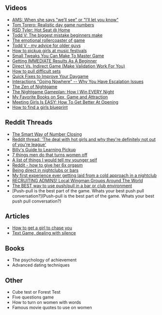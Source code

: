 ## Videos
* [AMS: When she says "we’ll see" or "I’ll let you know"](https://www.youtube.com/watch?v=YkAcRQiGhJA&feature=youtu.be)
* [Tom Torero: Realistic day game numbers](https://www.youtube.com/watch?v=DgLBWej72is&feature=youtu.be)
* [RSD Tyler: Hot Seat @ Home](https://www.youtube.com/watch?v=ZzmD8mZZKfc)
* [Todd V: The biggest mistake beginners make](https://www.youtube.com/watch?v=5ZB3-L9HNSk)
* [The emotional rollercoaster of game](https://www.youtube.com/watch?v=3hnLq0PlniU&feature=youtu.be)
* [Todd V - my advice for older guys](https://www.youtube.com/watch?v=6YHBylCxJSY&feature=youtu.be)
* [How to pickup girls at music festivals](https://www.youtube.com/watch?v=xan-qp3L0iE&feature=youtu.be)
* [Small Tweaks You Can Make To Master Game](https://www.youtube.com/watch?v=aKvwkkufuPY&feature=youtu.be)
* [Getting IMMEDIATE Results As A Beginner](https://www.youtube.com/watch?v=QfzQEJpsuSE&feature=youtu.be)
* [Direct Vs. Indirect Game (Make Validation Work For You)](https://www.youtube.com/watch?v=17BuNEtBroU&feature=youtu.be)
* [How to pull difficult sets](https://www.youtube.com/watch?v=OWdq9hGUl7Y&feature=youtu.be)
* [Quick Fixes to Improve Your Daygame](https://www.youtube.com/watch?v=4PhvsLLbXHY&feature=youtu.be)
* [Interactions "Going Nowhere" -- Why You Have Escalation Issues](https://www.youtube.com/watch?v=19wDKBoT2zU&feature=youtu.be)
* [The Zen of Nightgame](https://www.youtube.com/watch?v=HJeVz8dfN-k&feature=youtu.be)
* [The Nightgame Gameplan: How I Win EVERY Night](https://www.youtube.com/watch?v=GBWtLFysmns&feature=youtu.be)
* [My Favorite Books on Sex, Game and Attraction](https://www.youtube.com/watch?v=0vH0j-oCfNQ&feature=youtu.be)
* [Meeting Girls Is EASY: How To Get Better At Opening](https://www.youtube.com/watch?v=DmSbNEJJbi8&feature=youtu.be)
* [How to find a girls blueprint](https://www.youtube.com/watch?v=YqR2TN2m9MI)

## Reddit Threads
* [The Smart Way of Number Closing](https://www.reddit.com/r/seduction/comments/clw13k/the_smart_way_of_numberclosing/)
* [Reddit thread: 'The deal with hot girls and why they're definitely not out of you're league'](https://www.reddit.com/r/seduction/comments/adl3l6/the_deal_with_hot_girls_and_why_theyre_definitely/)
* [Billy's Guide to Learning Pickup](https://www.reddit.com/r/seduction/comments/1db1fl/billys_guide_to_learning_pickup/)
* [7 things men do that turns women off](https://www.reddit.com/r/seduction/comments/9v0eg8/7_things_men_do_that_turns_women_off/)
* [A list of things I would tell my younger self](https://www.reddit.com/r/seduction/comments/a40v9j/a_list_of_things_i_would_tell_my_younger_self/)
* [Reddit - how to give her 6x orgasm](https://www.reddit.com/r/seduction/comments/ad5jbw/over_3mo_i_taught_myself_to_give_her_6x_orgasms/)
* [Being direct in nightclubs or bars](https://www.reddit.com/r/seduction/comments/asssuk/being_direct_in_nightclubs_or_bars/)
* [My first experience ever getting laid from a cold approach in a nightclub](https://www.reddit.com/r/seduction/comments/cbzxly/my_first_experience_ever_getting_laid_from_a_cold/)
* [RECRUITING ADMINS! Local Wingman Groups Around The World](https://www.reddit.com/r/seduction/comments/ck6goj/recruiting_admins_local_wingman_groups_around_the/)
* [The BEST way to use push/pull in a bar or club environment](https://www.reddit.com/r/seduction/comments/8dgfym/the_best_way_to_use_pushpull_in_a_bar_or_club/)
* [Push-pull is the best part of the game. Whats your best push pull conversation?](Push-pull is the best part of the game. Whats your best push pull conversation?)

## Articles
* [How to get a girl to chase you](https://www.toddvdating.com/how-to-get-a-girl-to-chase-youliterally-a-lesson-in-extreme-non-neediness/)
* [Text Game, dealing with silence](https://www.toddvdating.com/text-game-dealing-with-silence/)

## Books
* The psychology of achievement
* Advanced dating techniques

## Other
* Cube test or Forest Test
* Five questions game
* How to turn on women with words
* Famous movie quotes to use on women
